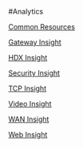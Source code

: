 #Analytics

[Common Resources](../analytics/common-resources/common-resources.md)
[Gateway Insight](../analytics/gateway-insight/gateway-insight.md)
[HDX Insight](../analytics/hdx-insight/hdx-insight.md)
[Security Insight](../analytics/security-insight/security-insight.md)
[TCP Insight](../analytics/tcp-insight/tcp-insight.md)
[Video Insight](../analytics/video-insight/video-insight.md)
[WAN Insight](../analytics/wan-insight/wan-insight.md)
[Web Insight](../analytics/web-insight/web-insight.md)


